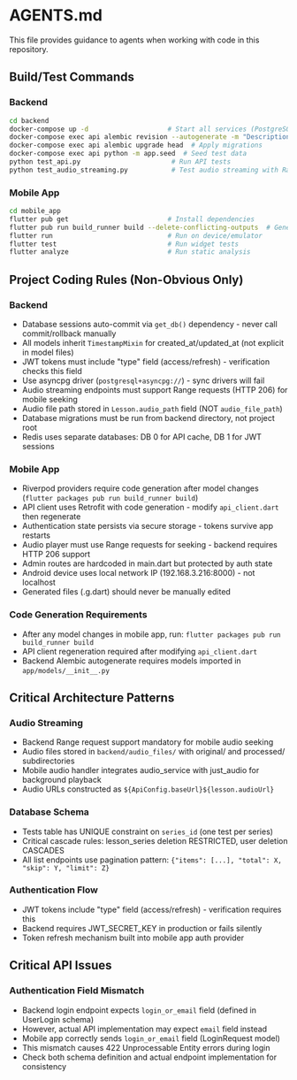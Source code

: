 # AGENTS.md

This file provides guidance to agents when working with code in this repository.

## Build/Test Commands

### Backend
```bash
cd backend
docker-compose up -d                    # Start all services (PostgreSQL, Redis, API)
docker-compose exec api alembic revision --autogenerate -m "Description"  # Create migration
docker-compose exec api alembic upgrade head  # Apply migrations
docker-compose exec api python -m app.seed  # Seed test data
python test_api.py                       # Run API tests
python test_audio_streaming.py           # Test audio streaming with Range requests
```

### Mobile App
```bash
cd mobile_app
flutter pub get                         # Install dependencies
flutter pub run build_runner build --delete-conflicting-outputs  # Generate code
flutter run                             # Run on device/emulator
flutter test                            # Run widget tests
flutter analyze                         # Run static analysis
```

## Project Coding Rules (Non-Obvious Only)

### Backend
- Database sessions auto-commit via `get_db()` dependency - never call commit/rollback manually
- All models inherit `TimestampMixin` for created_at/updated_at (not explicit in model files)
- JWT tokens must include "type" field (access/refresh) - verification checks this field
- Use asyncpg driver (`postgresql+asyncpg://`) - sync drivers will fail
- Audio streaming endpoints must support Range requests (HTTP 206) for mobile seeking
- Audio file path stored in `Lesson.audio_path` field (NOT `audio_file_path`)
- Database migrations must be run from backend directory, not project root
- Redis uses separate databases: DB 0 for API cache, DB 1 for JWT sessions

### Mobile App
- Riverpod providers require code generation after model changes (`flutter packages pub run build_runner build`)
- API client uses Retrofit with code generation - modify `api_client.dart` then regenerate
- Authentication state persists via secure storage - tokens survive app restarts
- Audio player must use Range requests for seeking - backend requires HTTP 206 support
- Admin routes are hardcoded in main.dart but protected by auth state
- Android device uses local network IP (192.168.3.216:8000) - not localhost
- Generated files (.g.dart) should never be manually edited

### Code Generation Requirements
- After any model changes in mobile app, run: `flutter packages pub run build_runner build`
- API client regeneration required after modifying `api_client.dart`
- Backend Alembic autogenerate requires models imported in `app/models/__init__.py`

## Critical Architecture Patterns

### Audio Streaming
- Backend Range request support mandatory for mobile audio seeking
- Audio files stored in `backend/audio_files/` with original/ and processed/ subdirectories
- Mobile audio handler integrates audio_service with just_audio for background playback
- Audio URLs constructed as `${ApiConfig.baseUrl}${lesson.audioUrl}`

### Database Schema
- Tests table has UNIQUE constraint on `series_id` (one test per series)
- Critical cascade rules: lesson_series deletion RESTRICTED, user deletion CASCADES
- All list endpoints use pagination pattern: `{"items": [...], "total": X, "skip": Y, "limit": Z}`

### Authentication Flow
- JWT tokens include "type" field (access/refresh) - verification requires this
- Backend requires JWT_SECRET_KEY in production or fails silently
- Token refresh mechanism built into mobile app auth provider

## Critical API Issues

### Authentication Field Mismatch
- Backend login endpoint expects `login_or_email` field (defined in UserLogin schema)
- However, actual API implementation may expect `email` field instead
- Mobile app correctly sends `login_or_email` field (LoginRequest model)
- This mismatch causes 422 Unprocessable Entity errors during login
- Check both schema definition and actual endpoint implementation for consistency